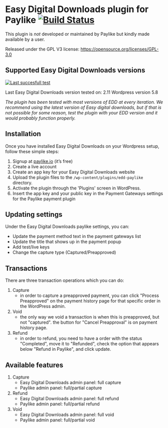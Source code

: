 # Easy Digital Downloads plugin for Paylike [![Build Status](https://travis-ci.org/paylike/plugin-easy-digital-downloads.svg?branch=master)](https://travis-ci.org/paylike/plugin-easy-digital-downloads)

This plugin is *not* developed or maintained by Paylike but kindly made
available by a user.

Released under the GPL V3 license: https://opensource.org/licenses/GPL-3.0


## Supported Easy Digital Downloads versions

 [![Last succesfull test](https://log.derikon.ro/api/v1/log/read?tag=edd&view=svg&label=EDD&key=ecommerce&background=2794da)](https://log.derikon.ro/api/v1/log/read?tag=edd&view=html)

 Last Easy Digital Downloads version tested on: 2.11
 Wordpress version 5.8

 *The plugin has been tested with most versions of EDD at every iteration. We recommend using the latest version of Easy digital downloads, but if that is not possible for some reason, test the plugin with your EDD version and it would probably function properly.*

## Installation

  Once you have installed Easy Digital Downloads on your Wordpress setup, follow these simple steps:
  1. Signup at [paylike.io](https://paylike.io) (it’s free)
  1. Create a live account
  1. Create an app key for your Easy Digital Downloads website
  1. Upload the plugin files to the `/wp-content/plugins/edd-paylike` directory.
  1. Activate the plugin through the 'Plugins' screen in WordPress.
  1. Insert the app key and your public key in the Payment Gateways settings for the Paylike payment plugin


## Updating settings

Under the Easy Digital Downloads paylike settings, you can:
 * Update the payment method text in the payment gateways list
 * Update the title that shows up in the payment popup
 * Add test/live keys
 * Change the capture type (Captured/Preapproved)


 ## Transactions

 There are three transaction operations which you can do:
1. Capture
    - in order to capture a preapproved payment, you can click "Process Preapproved" on the payment history page for that specific order in the WordPress admin.
2. Void
    - the only way we void a transaction is when this is preapproved, but not "captured". the button for "Cancel Preapproval" is on payment history page.
3. Refund
    - in order to refund, you need to have a order with the status "Completed", move it to "Refunded", check the option that appears below "Refund in Paylike", and click update.

  ## Available features

1. Capture
   * Easy Digital Downloads admin panel: full capture
   * Paylike admin panel: full/partial capture
2. Refund
   * Easy Digital Downloads admin panel: full refund
   * Paylike admin panel: full/partial refund
3. Void
   * Easy Digital Downloads admin panel: full void
   * Paylike admin panel: full/partial void
